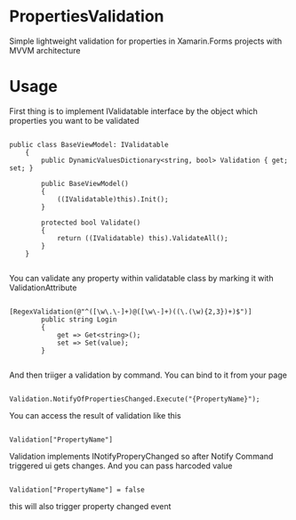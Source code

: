 # PropertiesValidation
Simple lightweight validation for properties in Xamarin.Forms projects with MVVM architecture
# Usage

First thing is to implement IValidatable interface by the object which properties you want to be validated
```

public class BaseViewModel: IValidatable
    {
        public DynamicValuesDictionary<string, bool> Validation { get; set; }

        public BaseViewModel()
        {
            ((IValidatable)this).Init();
        }

        protected bool Validate()
        {
            return ((IValidatable) this).ValidateAll();
        }
    }
    
```
You can validate any property within validatable class by marking it with ValidationAttribute

```

[RegexValidation(@"^([\w\.\-]+)@([\w\-]+)((\.(\w){2,3})+)$")]
        public string Login
        {
            get => Get<string>();
            set => Set(value);
        }
        
```

And then triiger a validation by command. You can bind to it from your page

```

Validation.NotifyOfPropertiesChanged.Execute("{PropertyName}");

```

You can access the result of validation like this

```

Validation["PropertyName"]

```

Validation implements INotifyProperyChanged so after Notify Command triggered ui gets changes. And you can pass harcoded value 

```

Validation["PropertyName"] = false

```

this will also trigger property changed event

